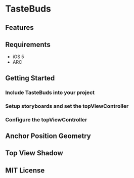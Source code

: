 # TasteBuds	


## Features

## Requirements

* iOS 5
* ARC

## Getting Started

### Include TasteBuds into your project


### Setup storyboards and set the topViewController


### Configure the topViewController


## Anchor Position Geometry

## Top View Shadow

## MIT License
